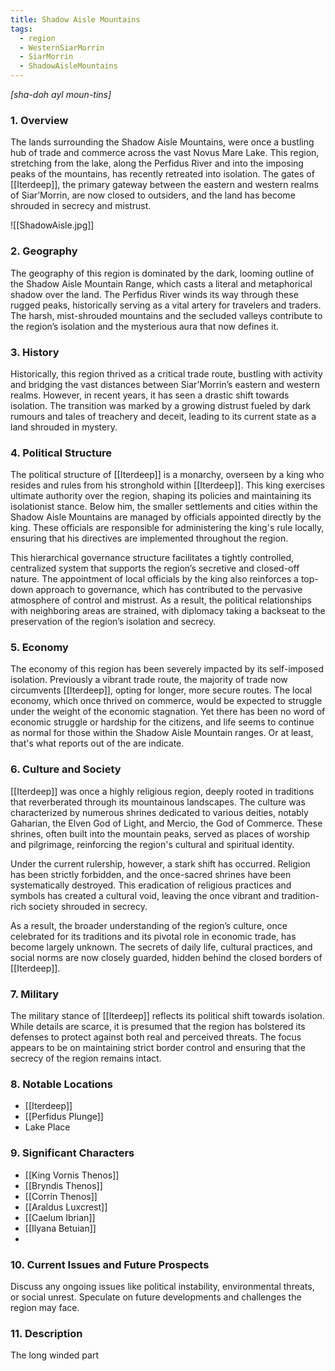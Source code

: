 ```yaml
---
title: Shadow Aisle Mountains
tags:
  - region
  - WesternSiarMorrin
  - SiarMorrin
  - ShadowAisleMountains
---
```

*[sha-doh ayl moun-tins]*
### 1. **Overview**

The lands surrounding the Shadow Aisle Mountains, were once a bustling hub of trade and commerce across the vast Novus Mare Lake. This region, stretching from the lake, along the Perfidus River and into the imposing peaks of the mountains, has recently retreated into isolation. The gates of [[Iterdeep]], the primary gateway between the eastern and western realms of Siar’Morrin, are now closed to outsiders, and the land has become shrouded in secrecy and mistrust.

![[ShadowAisle.jpg]]

### 2. **Geography**

The geography of this region is dominated by the dark, looming outline of the Shadow Aisle Mountain Range, which casts a literal and metaphorical shadow over the land. The Perfidus River winds its way through these rugged peaks, historically serving as a vital artery for travelers and traders. The harsh, mist-shrouded mountains and the secluded valleys contribute to the region’s isolation and the mysterious aura that now defines it.

### 3. **History**

Historically, this region thrived as a critical trade route, bustling with activity and bridging the vast distances between Siar’Morrin’s eastern and western realms. However, in recent years, it has seen a drastic shift towards isolation. The transition was marked by a growing distrust fueled by dark rumours and tales of treachery and deceit, leading to its current state as a land shrouded in mystery.

### 4. **Political Structure**

The political structure of [[Iterdeep]] is a monarchy, overseen by a king who resides and rules from his stronghold within [[Iterdeep]]. This king exercises ultimate authority over the region, shaping its policies and maintaining its isolationist stance. Below him, the smaller settlements and cities within the Shadow Aisle Mountains are managed by officials appointed directly by the king. These officials are responsible for administering the king's rule locally, ensuring that his directives are implemented throughout the region.

This hierarchical governance structure facilitates a tightly controlled, centralized system that supports the region’s secretive and closed-off nature. The appointment of local officials by the king also reinforces a top-down approach to governance, which has contributed to the pervasive atmosphere of control and mistrust. As a result, the political relationships with neighboring areas are strained, with diplomacy taking a backseat to the preservation of the region’s isolation and secrecy.

### 5. **Economy**

The economy of this region has been severely impacted by its self-imposed isolation. Previously a vibrant trade route, the majority of trade now circumvents [[Iterdeep]], opting for longer, more secure routes. The local economy, which once thrived on commerce, would be expected to struggle under the weight of the economic stagnation. Yet there has been no word of economic struggle or hardship for the citizens, and life seems to continue as normal for those within the Shadow Aisle Mountain ranges. Or at least, that's what reports out of the are indicate. 

### 6. **Culture and Society**

[[Iterdeep]] was once a highly religious region, deeply rooted in traditions that reverberated through its mountainous landscapes. The culture was characterized by numerous shrines dedicated to various deities, notably Gaharian, the Elven God of Light, and Mercio, the God of Commerce. These shrines, often built into the mountain peaks, served as places of worship and pilgrimage, reinforcing the region's cultural and spiritual identity.

Under the current rulership, however, a stark shift has occurred. Religion has been strictly forbidden, and the once-sacred shrines have been systematically destroyed. This eradication of religious practices and symbols has created a cultural void, leaving the once vibrant and tradition-rich society shrouded in secrecy.

As a result, the broader understanding of the region’s culture, once celebrated for its traditions and its pivotal role in economic trade, has become largely unknown. The secrets of daily life, cultural practices, and social norms are now closely guarded, hidden behind the closed borders of [[Iterdeep]].

### 7. **Military**

The military stance of [[Iterdeep]] reflects its political shift towards isolation. While details are scarce, it is presumed that the region has bolstered its defenses to protect against both real and perceived threats. The focus appears to be on maintaining strict border control and ensuring that the secrecy of the region remains intact.

### 8. **Notable Locations**

- [[Iterdeep]]
- [[Perfidus Plunge]]
- Lake Place

### 9. **Significant Characters**

- [[King Vornis Thenos]]
- [[Bryndis Thenos]]
- [[Corrin Thenos]]
- [[Araldus Luxcrest]]
- [[Caelum Ibrian]]
- [[Ilyana Betuian]]
- 

### 10. **Current Issues and Future Prospects**

Discuss any ongoing issues like political instability, environmental threats, or social unrest. Speculate on future developments and challenges the region may face.

### 11. **Description**

The long winded part

